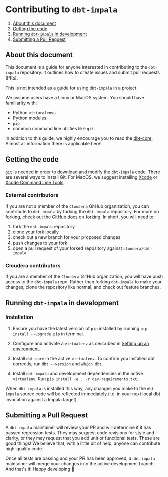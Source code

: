 # Contributing to `dbt-impala`

1. [About this document](#about-this-document)
2. [Getting the code](#getting-the-code)
3. [Running `dbt-impala` in development](#running-dbt-impala-in-development)
4. [Submitting a Pull Request](#submitting-a-pull-request)

## About this document
This document is a guide for anyone interested in contributing to the `dbt-impala` repository. It outlines how to create issues and submit pull requests (PRs).

This is not intended as a guide for using `dbt-impala` in a project.

We assume users have a Linux or MacOS system. You should have familiarity with:

- Python `virturalenv`s
- Python modules
- `pip`
- common command line utilities like `git`.

In addition to this guide, we highly encourage you to read the [dbt-core](https://github.com/dbt-labs/dbt-core/blob/main/CONTRIBUTING.md). Almost all information there is applicable here!

## Getting the code

 `git` is needed in order to download and modify the `dbt-impala` code. There are several ways to install Git. For MacOS, we suggest installing [Xcode](https://developer.apple.com/support/xcode/) or [Xcode Command Line Tools](https://mac.install.guide/commandlinetools/index.html).

### External contributors

If you are not a member of the `Cloudera` GitHub organization, you can contribute to `dbt-impala` by forking the `dbt-impala` repository. For more on forking, check out the [GitHub docs on forking](https://help.github.com/en/articles/fork-a-repo). In short, you will need to:

1. fork the `dbt-impala` repository
2. clone your fork locally
3. check out a new branch for your proposed changes
4. push changes to your fork
5. open a pull request of your forked repository against `cloudera/dbt-impala`

### Cloudera contributors

If you are a member of the `Cloudera` GitHub organization, you will have push access to the `dbt-impala` repo. Rather than forking `dbt-impala` to make your changes, clone the repository like normal, and check out feature branches.

## Running `dbt-impala` in development

### Installation

1. Ensure you have the latest version of `pip` installed by running `pip install --upgrade pip` in terminal.

2. Configure and activate a `virtualenv` as described in [Setting up an environment](https://github.com/dbt-labs/dbt-core/blob/HEAD/CONTRIBUTING.md#setting-up-an-environment).

3. Install `dbt-core` in the active `virtualenv`. To confirm you installed dbt correctly, run `dbt --version` and `which dbt`.

4. Install `dbt-impala` and development dependencies in the active `virtualenv`. Run `pip install -e . -r dev-requirements.txt`.

When `dbt-impala` is installed this way, any changes you make to the `dbt-impala` source code will be reflected immediately (i.e. in your next local dbt invocation against a Impala target).


## Submitting a Pull Request

A `dbt-impala` maintainer will review your PR and will determine if it has passed regression tests. They may suggest code revisions for style and clarity, or they may request that you add unit or functional tests. These are good things! We believe that, with a little bit of help, anyone can contribute high-quality code.

Once all tests are passing and your PR has been approved, a `dbt-impala` maintainer will merge your changes into the active development branch. And that's it! Happy developing :tada: